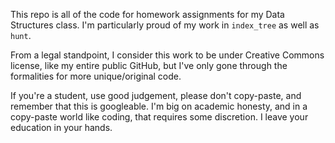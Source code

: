 This repo is all of the code for homework assignments for my Data Structures class. I'm particularly proud of my work in `index_tree` as well as `hunt`. 

From a legal standpoint, I consider this work to be under Creative Commons license, like my entire public GitHub, but I've only gone through the formalities for more unique/original code. 

If you're a student, use good judgement, please don't copy-paste, and remember that this is googleable. I'm big on academic honesty, and in a copy-paste world like coding, that requires some discretion. I leave your education in your hands. 